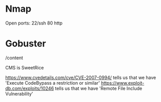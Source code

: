 # Nmap

Open ports:
22/ssh
80 http

# Gobuster

/content

CMS is SweetRice

https://www.cvedetails.com/cve/CVE-2007-0994/ tells us that we have 'Execute CodeBypass a restriction or similar'
https://www.exploit-db.com/exploits/10246 tells us that we have 'Remote File Include Vulnerability'